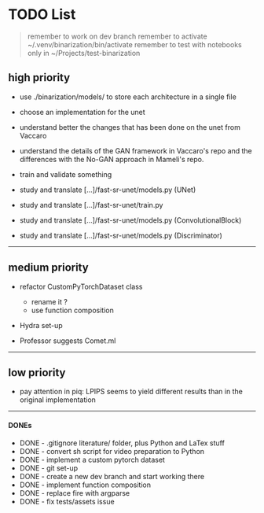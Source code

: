 TODO List
==========

> remember to work on dev branch
> remember to activate ~/.venv/binarization/bin/activate
> remember to test with notebooks only in ~/Projects/test-binarization

## high priority

- use ./binarization/models/ to store each architecture in a single file
- choose an implementation for the unet
- understand better the changes that has been done on the unet from Vaccaro
- understand the details of the GAN framework in Vaccaro's repo and the
    differences with the No-GAN approach in Mameli's repo.
- train and validate something

- study and translate [...]/fast-sr-unet/models.py (UNet)

- study and translate [...]/fast-sr-unet/train.py
- study and translate [...]/fast-sr-unet/models.py (ConvolutionalBlock)
- study and translate [...]/fast-sr-unet/models.py (Discriminator)

---

## medium priority
- refactor CustomPyTorchDataset class
    - rename it ?
    - use function composition
- Hydra set-up

- Professor suggests Comet.ml

---

## low priority
- pay attention in piq: LPIPS seems to yield different results than in the
    original implementation

---

#### DONEs
- DONE - .gitignore literature/ folder, plus Python and LaTex stuff
- DONE - convert sh script for video preparation to Python
- DONE - implement a custom pytorch dataset
- DONE - git set-up
- DONE - create a new dev branch and start working there
- DONE - implement function composition
- DONE - replace fire with argparse
- DONE - fix tests/assets issue

